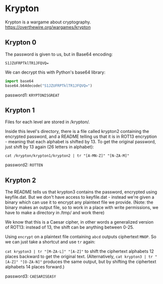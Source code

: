 # Krypton

Krypton is a wargame about cryptography.
https://overthewire.org/wargames/krypton


## Krypton 0

The password is given to us, but in Base64 encoding:

`S1JZUFRPTklTR1JFQVQ=`

We can decrypt this with Python's base64 library:

```python
import base64
base64.b64decode("S1JZUFRPTklTR1JFQVQ=")
```

password1: `KRYPTONISGREAT`


## Krypton 1

Files for each level are stored in /krypton/.

Inside this level's directory, there is a file called krypton2 containing
the encrypted password, and a README telling us that it is in ROT13
encryption - meaning that each alphabet is shifted by 13. To get the
original password, just shift by 13 again (26 letters in alphabet):

`cat /krypton/krypton1/krypton2 | tr "[A-MN-Z]" "[N-ZA-M]"`

password2: `ROTTEN`


## Krypton 2

The README tells us that krypton3 contains the password, encrypted using
keyfile.dat. But we don't have access to keyfile.dat - instead we're given
a binary which can use it to encrypt any plaintext file we provide. (Note:
the binary makes an output file, so to work in a place with write
permissions, we have to make a directory in /tmp/ and work there)

We know that this is a Caesar cipher, in other words a generalized version
of ROT13: instead of 13, the shift can be anything between 0-25.

Using `encrypt` on a plaintext file containing `abcd` outputs ciphertext
`MNOP`. So we can just take a shortcut and use `tr` again:

`cat krypton3 | tr "[M-ZA-L]" "[A-Z]"` to shift the ciphertext alphabets 12 places
backward to get the original text. (Alternatively, `cat krypton3 | tr
"[A-Z]" "[O-ZA-N]"` produces the same output, but by shifting the ciphertext
alphabets 14 places forward.)

password3: `CAESARISEASY`
